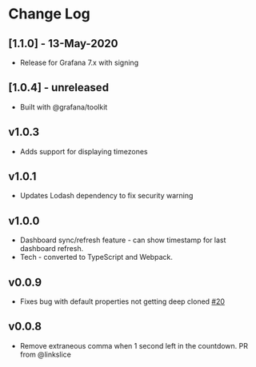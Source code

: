 # Change Log
## 

## [1.1.0] - 13-May-2020

- Release for Grafana 7.x with signing

## [1.0.4] - unreleased

- Built with @grafana/toolkit

## v1.0.3

- Adds support for displaying timezones


## v1.0.1

- Updates Lodash dependency to fix security warning


## v1.0.0

- Dashboard sync/refresh feature - can show timestamp for last dashboard refresh.
- Tech - converted to TypeScript and Webpack.


## v0.0.9

- Fixes bug with default properties not getting deep cloned [#20](https://github.com/grafana/clock-panel/issues/20)


## v0.0.8

- Remove extraneous comma when 1 second left in the countdown. PR from @linkslice
